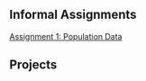 ## Informal Assignments

[Assignment 1: Population Data](https://kemckee.github.io/Data146/informal_exercise1.html)

## Projects 
